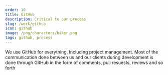 ```yaml
---
order: 10
title: GitHub
description: Critical to our process
slug: /work/github
icon: github
image: /png/characters/biker.png
tags: github, process
---
```


We use GitHub for everything. Including project management. Most of the communication done between us and our clients during development is done through GitHub in the form of comments, pull resuests, reviews and so forth

